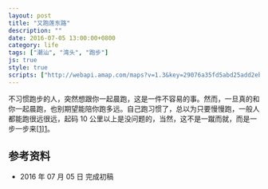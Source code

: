 ```yaml
---
layout: post
title: "又跑莲东路"
description: ""
date: 2016-07-05 13:00:00+0800
category: life
tags: ["潮汕", "湾头", "跑步"]
js: true
style: true
scripts: ["http://webapi.amap.com/maps?v=1.3&key=29076a35fd5abd25add2eb561488a73f"]
---
```


不习惯跑步的人，突然想跟你一起晨跑，这是一件不容易的事。然而，一旦真的和你一起晨跑，也别期望能陪你跑多远。自己跑习惯了，总以为只要慢慢跑，一般人都能跑很远很远，起码 10 公里以上是没问题的，当然，这不是一蹴而就，而是一步一步来[[1]][1]。

<div id="map"></div>

## 参考资料

[1]: https://www.zhihu.com/question/35168262/answer/61518279 "能跑完10公里的人多不多?10个成人里面有1个吗? - fooleap 的回答 - 知乎"

* 2016 年 07 月 05 日 完成初稿

<!--<style>
#map {
    width: 100%;
    height: 0;
    padding-bottom: 67%
}
#map .amap-copyright, .amap-logo {
    z-index: 0;
}
#map a:after {
    display: none
}
#map .marker-circle{
    width: 9px;
    height: 9px;
    border: 3px solid #fff;
    border-radius: 99em;
    box-shadow: 1px 1px 0 rgba(0,0,0,.4);
}
#map .marker-circle.green{
    background-color: #60AB43;
}
#map .marker-circle.red{
    background-color: #f80000;
}
#map .marker-circle.black{
    background-color: #000000;
}
#map .running-distance{
   background-color: #000;
   font-size: 10px;
   font-family: 'AlternateBoldFont', 'MHei PRC Bold';
   color: #fff;
   width: 45px;
   height: 24px;
   line-height: 24px;
   text-align: right;
   border-top-left-radius: 12px;
   border-bottom-left-radius: 12px;
   position: relative;
             white-space: nowrap;
}
#map .running-distance:after{
   content: "";
   right: -24px;
   top: 0;
   position: absolute;
   height: 0;
   width: 0;
   border: 12px solid transparent;
   border-left-color: #000;
}
#map .running-distance .running-number{
   color: #83DD00;
}
</style> -->
<!--<script>
var map = new AMap.Map('map', {
    resizeEnable: true,
    center: [116.812, 23.477],
    zoom: 14
});
var lineArr = [
  [116.81502643712177, 23.48179577430105],
  [116.81502643712177, 23.48179577430105],
  [116.81484072542955, 23.48196811377302],
  [116.81486669287487, 23.48206207307745],
  [116.81470093829520, 23.48203936562811],
  [116.81467097699449, 23.48194941356526],
  [116.81456113761273, 23.48190760564149],
  [116.81442134325567, 23.48187685114125],
  [116.81429153577578, 23.48187608044917],
  [116.81419168362234, 23.48187425660893],
  [116.81408184642640, 23.48187745051961],
  [116.81396202492378, 23.48189766281930],
  [116.81383820681735, 23.48188287994283],
  [116.81373236146186, 23.48186006479215],
  [116.81363250698431, 23.48183523884078],
  [116.81354263805598, 23.48181639556068],
  [116.81344278316382, 23.48178956921832],
  [116.81332695262914, 23.48177877164146],
  [116.81321311915802, 23.48177097054318],
  [116.81310327832995, 23.48174316112189],
  [116.81301340717530, 23.48170131582066],
  [116.81291355324257, 23.48170149024313],
  [116.81284765427108, 23.48177360940793],
  [116.81274380604150, 23.48177579066011],
  [116.81274380604150, 23.48177579066011],
  [116.81262398040843, 23.48176999911866],
  [116.81252013083380, 23.48175717915919],
  [116.81239431250822, 23.48173639676313],
  [116.81230444140225, 23.48171055141435],
  [116.81220458478631, 23.48168672338246],
  [116.81210073399507, 23.48166590229194],
  [116.81198490024275, 23.48164310167027],
  [116.81188005052623, 23.48162228194994],
  [116.81178119276454, 23.48161345239001],
  [116.81166535854028, 23.48159265129967],
  [116.81157548493341, 23.48154480365396],
  [116.81157548493341, 23.48154480365396],
  [116.81148561237050, 23.48151495691387],
  [116.81137577335241, 23.48156114881696],
  [116.81137577335241, 23.48156114881696],
  [116.81128590618208, 23.48161830679562],
  [116.81117606548955, 23.48164449719028],
  [116.81107620898482, 23.48165066909282],
  [116.81098633907251, 23.48167282461946],
  [116.81088648447140, 23.48171299816363],
  [116.81076665427734, 23.48169320229807],
  [116.81066080313039, 23.48166138159619],
  [116.81053697841786, 23.48164559233537],
  [116.81043212739495, 23.48164377124742],
  [116.81031729087698, 23.48164996745806],
  [116.81021743250682, 23.48165013759599],
  [116.81010758862104, 23.48165832501267],
  [116.81008762316836, 23.48175436449086],
  [116.81012757205878, 23.48183730129615],
  [116.81017750821400, 23.48194222232365],
  [116.81024242289307, 23.48204411761154],
  [116.81026739357549, 23.48213708037226],
  [116.81028737146131, 23.48223205173356],
  [116.81029736416357, 23.48233704066195],
  [116.81029736416357, 23.48233704066195],
  [116.81031734243146, 23.48243801232743],
  [116.81034730599286, 23.48253096649626],
  [116.81040223361958, 23.48261687765970],
  [116.81043219720202, 23.48271083182059],
  [116.81046715412808, 23.48281177782341],
  [116.81050710308023, 23.48289971454013],
  [116.81055703851182, 23.48299863477184],
  [116.81057701590433, 23.48308760559762],
  [116.81059699361705, 23.48318157668402],
  [116.81066090793664, 23.48326347195441],
  [116.81070684945482, 23.48337039928919],
  [116.81069187800834, 23.48348043098631],
  [116.81071684882293, 23.48357839366298],
  [116.81075280402146, 23.48367733756876],
  [116.81079674707497, 23.48376526715766],
  [116.81079076203901, 23.48386328277594],
  [116.81085168009790, 23.48394018263067],
  [116.81087665005900, 23.48402614453103],
  [116.81090661359265, 23.48412309844896],
  [116.81094656270082, 23.48421803510614],
  [116.81098651132386, 23.48430597134738],
  [116.81101148247068, 23.48441093417652],
  [116.81104244489849, 23.48451388658882],
  [116.81107240913276, 23.48462284100836],
  [116.81107240913276, 23.48462284100836],
  [116.81109638088870, 23.48471580483287],
  [116.81111635914367, 23.48482077613929],
  [116.81111635914367, 23.48482077613929],
  [116.81114632235915, 23.48491472968116],
  [116.81119625659100, 23.48500364860050],
  [116.81122621976613, 23.48509760208146],
  [116.81124020631384, 23.48519858338756],
  [116.81124020631384, 23.48519858338756],
  [116.81128614711790, 23.48530150981005],
  [116.81128614711790, 23.48530150981005],
  [116.81129613938731, 23.48540249794956],
  [116.81132610355898, 23.48551245217395],
  [116.81136205917126, 23.48562339610467],
  [116.81142597377324, 23.48572229120717],
  [116.81145593670233, 23.48581424438624],
  [116.81147591522939, 23.48592521574031],
  [116.81150587872240, 23.48602616933793],
  [116.81151587043182, 23.48611915693454],
  [116.81145596339481, 23.48622226553536],
  [116.81136609634888, 23.48627942328790],
  [116.81126624291457, 23.48632759762254],
  [116.81116639081817, 23.48639877297440],
  [116.81107252768352, 23.48643493607528],
  [116.81096668206523, 23.48647911999771],
  [116.81085684268275, 23.48653431114204],
  [116.81075299415390, 23.48658349152091],
  [116.81064714763191, 23.48662267462344],
  [116.81055727726125, 23.48664782952645],
  [116.81043745005771, 23.48668403598916],
  [116.81033360005793, 23.48672221507415],
  [116.81024273185730, 23.48676637217028],
  [116.81014287584763, 23.48680454411374],
  [116.81004801299302, 23.48684870770295],
  [116.80995315017586, 23.48689587128874],
  [116.80985329345937, 23.48693104258206],
  [116.80976841715587, 23.48699218962722],
  [116.80968853303898, 23.48704332758119],
  [116.80959466775157, 23.48708348852673],
  [116.80948881966069, 23.48713166997881],
  [116.80938896132727, 23.48715483985641],
  [116.80938896132727, 23.48715483985641],
  [116.80927911752089, 23.48718902695781],
  [116.80919923197770, 23.48722916366587],
  [116.80908938896894, 23.48728135130206],
  [116.80908938896894, 23.48728135130206],
  [116.80900950399891, 23.48733448839020],
  [116.80889966126134, 23.48739667615135],
  [116.80881977548790, 23.48744181256243],
  [116.80870993170961, 23.48749399944422],
  [116.80861007259999, 23.48752716843399],
  [116.80851021454734, 23.48757933819000],
  [116.80842034156377, 23.48761749037542],
  [116.80831049643920, 23.48766167605691],
  [116.80821063742955, 23.48770784496363],
  [116.80811676957559, 23.48774800340667],
  [116.80802489932663, 23.48779615875889],
  [116.80793103199046, 23.48784931752076],
  [116.80782717735012, 23.48788949205733],
  [116.80772132550257, 23.48793366990222],
  [116.80762146510227, 23.48797583751136],
  [116.80752160516279, 23.48802800542478],
  [116.80744171735923, 23.48807413983506],
  [116.80733187023060, 23.48811932355238],
  [116.80721802836912, 23.48816551367626],
  [116.80712216207752, 23.48821567414038],
  [116.80701231379832, 23.48825385684249],
  [116.80691245259551, 23.48830502353891],
  [116.80681259060457, 23.48834718960159],
  [116.80670773588187, 23.48840036419305],
  [116.80660288028352, 23.48844353808185],
  [116.80650301668922, 23.48847070281115],
  [116.80640315433349, 23.48851986841606],
  [116.80630329203714, 23.48857303401794],
  [116.80620342868630, 23.48861319879089],
  [116.80609757420221, 23.48866937389333],
  [116.80599870968464, 23.48871853706996],
  [116.80590383871665, 23.48875369288852],
  [116.80580796895926, 23.48878985019513],
  [116.80570411003680, 23.48883202054737],
  [116.80560424643369, 23.48888718484666],
  [116.80549439567314, 23.48893936493232],
  [116.80538953785144, 23.48898853657255],
  [116.80528467934008, 23.48903070765252],
  [116.80518481400641, 23.48907287047301],
  [116.80508494859255, 23.48911703318479],
  [116.80500106220423, 23.48916517023182],
  [116.80490918596821, 23.48921031980148],
  [116.80481031859232, 23.48925348029707],
  [116.80470545865808, 23.48929365003093],
  [116.80460559182794, 23.48933181146539],
  [116.80451571213867, 23.48937595704461],
  [116.80442183774377, 23.48942410900983],
  [116.80431597822879, 23.48946427948204],
  [116.80420612424763, 23.48951345649287],
  [116.80410126352912, 23.48956262532489],
  [116.80400239448673, 23.48960678419144],
  [116.80390652122692, 23.48964893801369],
  [116.80379666579950, 23.48969111373854],
  [116.80368681010489, 23.48973328920571],
  [116.80359093630624, 23.48977744247480],
  [116.80359093630624, 23.48977744247480],
  [116.80349206601579, 23.48981960016744],
  [116.80339719052135, 23.48986375146362],
  [116.80339719052135, 23.48986375146362],
  [116.80330131642974, 23.48991290436652],
  [116.80320244556300, 23.48995606148531],
  [116.80309758211096, 23.48999922777194],
  [116.80298772508782, 23.49004740185735],
  [116.80290782936358, 23.49008952862932],
  [116.80280795855410, 23.49012768622100],
  [116.80270808764811, 23.49016784368649],
  [116.80260821651386, 23.49020800093195],
  [116.80251833255940, 23.49024814244986],
  [116.80240847368898, 23.49029031485298],
  [116.80240847368898, 23.49029031485298],
  [116.80230860278321, 23.49034447208258],
  [116.80220473658923, 23.49039763521746],
  [116.80210886027830, 23.49045278586847],
  [116.80199900010280, 23.49049095708046],
  [116.80189912739425, 23.49053211278983],
  [116.80181923012063, 23.49058123794024],
  [116.80173933335239, 23.49064036340362],
  [116.80162947261817, 23.49068453397313],
  [116.80153359376914, 23.49072068249969],
  [116.80143471879758, 23.49076283567154],
  [116.80131986316542, 23.49080301291608],
  [116.80121998996870, 23.49086116785606],
  [116.80112011548538, 23.49090332183561],
  [116.80102024023896, 23.49093747522095],
  [116.80092436025936, 23.49097762258926],
  [116.80082048968218, 23.49101578175553],
  [116.80071062706200, 23.49106795036776],
  [116.80060076310104, 23.49110411797306],
  [116.80051087461663, 23.49114025519186],
  [116.80043097488715, 23.49119237790944],
  [116.80033109869557, 23.49123753019020],
  [116.80023122258761, 23.49128768246112],
  [116.80023122258761, 23.49128768246112],
  [116.80014133453666, 23.49134281975287],
  [116.80004145698021, 23.49137797089919],
  [116.79993159122020, 23.49141413677534],
  [116.79993159122020, 23.49141413677534],
  [116.79982672003923, 23.49146329550135],
  [116.79972184917550, 23.49152145436745],
  [116.79963195900946, 23.49156158989327],
  [116.79953707431905, 23.49159773246001],
  [116.79945217820398, 23.49164386045205],
  [116.79945217820398, 23.49164386045205],
  [116.79934730518062, 23.49168401756924],
  [116.79924742584784, 23.49172216695404],
  [116.79924742584784, 23.49172216695404],
  [116.79916252937780, 23.49177229452862],
  [116.79905266179620, 23.49181745848880],
  [116.79895278165546, 23.49185460711564],
  [116.79883292519195, 23.49189978517412],
  [116.79873704028257, 23.49194392772249],
  [116.79863316472145, 23.49199208190996],
  [116.79853927732592, 23.49204122129095],
  [116.79845337996375, 23.49208334849408],
  [116.79834850441225, 23.49212550314445],
  [116.79826360586675, 23.49217362875381],
  [116.79815773069303, 23.49221178418500],
  [116.79815773069303, 23.49221178418500],
  [116.79805884744103, 23.49225392938638],
  [116.79796395986939, 23.49230406891658],
  [116.79787406515719, 23.49233620022295],
  [116.79778417102129, 23.49238033185190],
  [116.79769427680569, 23.49242646336494],
  [116.79759439349873, 23.49246860885474],
  [116.79749450940579, 23.49250275374543],
  [116.79740461299980, 23.49252588360217],
  [116.79731971269386, 23.49257900741664],
  [116.79722482276161, 23.49262114483204],
  [116.79713492709278, 23.49266527498641],
  [116.79703004806106, 23.49270942625549],
  [116.79693515740044, 23.49275156297103],
  [116.79683926814283, 23.49280170121778],
  [116.79672539792931, 23.49283986415811],
  [116.79672539792931, 23.49283986415811],
  [116.79662551205983, 23.49288200718810],
  [116.79653561508631, 23.49292813604804],
  [116.79653561508631, 23.49292813604804],
  [116.79643572831471, 23.49296427833205],
  [116.79634583088236, 23.49301040675086],
  [116.79624594458340, 23.49306154918732],
  [116.79614605781798, 23.49310969123576],
  [116.79614605781798, 23.49310969123576],
  [116.79590631049615, 23.49295101936583],
  [116.79584637065071, 23.49286909934374],
  [116.79578043691730, 23.49278218733996],
  [116.79572649033763, 23.49270025877781],
  [116.79565056869231, 23.49263536136350],
  [116.79560661028695, 23.49254141823632],
  [116.79555166407462, 23.49245249048302],
  [116.79550670676313, 23.49236054868989],
  [116.79545276004065, 23.49228261987375],
  [116.79542178749304, 23.49219065862840],
  [116.79535685342165, 23.49212674545320],
  [116.79529291684622, 23.49204282990395],
  [116.79523697182384, 23.49196290341564],
  [116.79518701961999, 23.49187296815177],
  [116.79513207283729, 23.49178503976259],
  [116.79507712636435, 23.49170311155126],
  [116.79501718462618, 23.49161318974122],
  [116.79494225983773, 23.49153928905461],
  [116.79489730203049, 23.49145134661319],
  [116.79489730203049, 23.49145134661319],
  [116.79481738296309, 23.49138745294357],
  [116.79474745199344, 23.49130654471365],
  [116.79474745199344, 23.49130654471365],
  [116.79468751003239, 23.49122162256068],
  [116.79463755765465, 23.49114068689308],
  [116.79456762639870, 23.49106077834879],
  [116.79450768413561, 23.49097585588226],
  [116.79450768413561, 23.49097585588226],
  [116.79444774098462, 23.49087893276352],
  [116.79439778840184, 23.49079999683252],
  [116.79433185221494, 23.49071608221855],
  [116.79427790320175, 23.49063015119357],
  [116.79423793925785, 23.49054120106565],
  [116.79418798539579, 23.49044726412763],
  [116.79410806355541, 23.49036536803126],
  [116.79404212774679, 23.49029545350708],
  [116.79395821032183, 23.49022256286366],
  [116.79391325166321, 23.49014061937109],
  [116.79385830304622, 23.49005468901369],
  [116.79377838235952, 23.49000179352164],
  [116.79372243482585, 23.48991986447060],
  [116.79366848448589, 23.48982793219025],
  [116.79362352558709, 23.48974798839785],
  [116.79357856663049, 23.48966804454238],
  [116.79357856663049, 23.48966804454238],
  [116.79351862216126, 23.48957511994982],
  [116.79346866766961, 23.48948718220867],
  [116.79339873363512, 23.48940027096073],
  [116.79335876823104, 23.48930431940886],
  [116.79330881337884, 23.48921438132399],
  [116.79324886982239, 23.48914245724140],
  [116.79316894616547, 23.48906555921242],
  [116.79308902199624, 23.48898366076073],
  [116.79304406175800, 23.48889471573745],
  [116.79297912201051, 23.48881079718398],
  [116.79291418200968, 23.48872487840883],
  [116.79285923207726, 23.48864294659205],
  [116.79278929740188, 23.48856503451909],
  [116.79274933208045, 23.48848108278039],
  [116.79274933208045, 23.48848108278039],
  [116.79269937674059, 23.48839714405726],
  [116.79265941118337, 23.48831119210339],
  [116.79259946610507, 23.48823326657294],
  [116.79252953135953, 23.48816235430066],
  [116.79246958552916, 23.48807642814602],
  [116.79241962945339, 23.48798748874567],
  [116.79236567721082, 23.48789755440661],
  [116.79230972712789, 23.48781162276636],
  [116.79226976137748, 23.48772967051443],
  [116.79220581930612, 23.48764774925053],
  [116.79214487428651, 23.48756782408979],
  [116.79208992252768, 23.48747689052908],
  [116.79202997579227, 23.48738896346469],
  [116.79198501462174, 23.48730701729092],
  [116.79191008324943, 23.48723210996016],
  [116.79186012674461, 23.48714916998571],
  [116.79182015980851, 23.48705721665653],
  [116.79178019308745, 23.48696926347415],
  [116.79172024652441, 23.48689233638986],
  [116.79165030983681, 23.48681942217647],
  [116.79165030983681, 23.48681942217647],
  [116.79157038178164, 23.48673251985931],
  [116.79149045419224, 23.48665561786260],
  [116.79143050665357, 23.48657168989962],
  [116.79143050665357, 23.48657168989962],
  [116.79137055867972, 23.48648276156966],
  [116.79130661523222, 23.48640583881553],
  [116.79124467000540, 23.48633291361169],
  [116.79118072625145, 23.48625499056288],
  [116.79118072625145, 23.48625499056288],
  [116.79114075903097, 23.48617103677432],
  [116.79107082067438, 23.48609112098404],
  [116.79103085292851, 23.48600116674161],
  [116.79098089504801, 23.48591722534201],
  [116.79093093722361, 23.48583528396638],
  [116.79087098867964, 23.48575135496198],
  [116.79081103910910, 23.48565342511349],
  [116.79076108050423, 23.48556348304822],
  [116.79069114069203, 23.48547356591212],
  [116.79061121092742, 23.48539566173855],
  [116.79054127158520, 23.48531774491560],
  [116.79048132266307, 23.48523881545044],
  [116.79042137409101, 23.48516688624458],
  [116.79034544007335, 23.48509097656548],
  [116.79027150460992, 23.48502406471463],
  [116.79018557998413, 23.48495516742456],
  [116.79010165295482, 23.48488126718186],
  [116.79005169379819, 23.48479932443459],
  [116.78997176319990, 23.48473241930829],
  [116.78992679924579, 23.48465047021639],
  [116.78985186290157, 23.48457055795944],
  [116.78978192226752, 23.48449763978794],
  [116.78975194348476, 23.48440267137816],
  [116.78971197407100, 23.48431171536819],
  [116.78968199555176, 23.48422174714548],
  [116.78963203548960, 23.48413580350236],
  [116.78959206651868, 23.48405384781093],
  [116.78956808171472, 23.48395287154779],
  [116.78956808171472, 23.48395287154779],
  [116.78961203520208, 23.48385381253398],
  [116.78968196557537, 23.48376472225944],
  [116.78968196557537, 23.48376472225944],
  [116.78976588325472, 23.48367961492451],
  [116.78986179088631, 23.48361249365029],
  [116.78995170435039, 23.48355437997236],
  [116.79003162732380, 23.48350427881033],
  [116.79010155810916, 23.48343518874632],
  [116.79015150603945, 23.48334712218508],
  [116.79023142754131, 23.48328201971687],
  [116.79030135809732, 23.48321592939537],
  [116.79039126924008, 23.48314081359979],
  [116.79047119002779, 23.48307371045019],
  [116.79054112079584, 23.48301862024073],
  [116.79059106832105, 23.48293455322257],
  [116.79059106832105, 23.48293455322257],
  [116.79064101596755, 23.48285348629145],
  [116.79071094473647, 23.48277339432530],
  [116.79078087342326, 23.48269430226692],
  [116.79087078332635, 23.48262018523922],
  [116.79096069357618, 23.48255506848025],
  [116.79104061351397, 23.48249596442741],
  [116.79111553725265, 23.48242486582287],
  [116.79119045997042, 23.48234076631676],
  [116.79125039770882, 23.48226868631851],
  [116.79132032631165, 23.48220559404193],
  [116.79140523977939, 23.48213448211125],
  [116.79148016211079, 23.48205438218607],
  [116.79156507432144, 23.48197026911616],
  [116.79163000679681, 23.48190218229241],
  [116.79169993395307, 23.48182908866354],
  [116.79176986135772, 23.48176199523409],
  [116.79176986135772, 23.48176199523409],
  [116.79185977057151, 23.48171787731912],
  [116.79195966914789, 23.48166474579730],
  [116.79201460905237, 23.48157166966680],
  [116.79204557228333, 23.48147562420192],
  [116.79207953305732, 23.48138757529231],
  [116.79215945000763, 23.48132346833794],
  [116.79224935831935, 23.48128134953351],
  [116.79232927506752, 23.48122024236591],
  [116.79240919208740, 23.48116613542241],
  [116.79248910885475, 23.48111102823955],
  [116.79256303024763, 23.48103792764577],
  [116.79263894980721, 23.48096982457532],
  [116.79271886426832, 23.48088771529248],
  [116.79279877874031, 23.48080860600021],
  [116.79287869387913, 23.48074249728600],
  [116.79296859833640, 23.48067037489771],
  [116.79296859833640, 23.48067037489771],
  [116.79302853306876, 23.48060029188487],
  [116.79310445094666, 23.48052218721305],
  [116.79317337642891, 23.48045409220452],
  [116.79325828567383, 23.48038897608705],
  [116.79333320465980, 23.48031987277320],
  [116.79339413773941, 23.48024978780472],
  [116.79346805693332, 23.48017268505387],
  [116.79353798066813, 23.48010458800077],
  [116.79362288764746, 23.48001846975968],
  [116.79369780545710, 23.47994336531152],
  [116.79376772794602, 23.47986326708531],
  [116.79384364486963, 23.47979516140920],
  [116.79392755299902, 23.47972204455049],
  [116.79401146158399, 23.47965892809516],
  [116.79401146158399, 23.47965892809516],
  [116.79409736755611, 23.47959080845498],
  [116.79416728957931, 23.47951570973980],
  [116.79423721198879, 23.47944861136842],
  [116.79430114009276, 23.47937452053979],
  [116.79437705632837, 23.47931341415476],
  [116.79437705632837, 23.47931341415476],
  [116.79445696792834, 23.47924830195107],
  [116.79452189484452, 23.47917820961413],
  [116.79459681140376, 23.47911310388162],
  [116.79466673224766, 23.47903500400431],
  [116.79474664195324, 23.47895089000345],
  [116.79482655305364, 23.47889077728841],
  [116.79489647344897, 23.47881267696253],
  [116.79497138961784, 23.47875357082187],
  [116.79504630438532, 23.47867546336449],
  [116.79504630438532, 23.47867546336449],
  [116.79513620403756, 23.47861433621075],
  [116.79521611394517, 23.47854922234048],
  [116.79521611394517, 23.47854922234048],
  [116.79529202752204, 23.47847711337266],
  [116.79535994864688, 23.47839101441149],
  [116.79543586113607, 23.47830690440187],
  [116.79550577995910, 23.47822280252567],
  [116.79557569982757, 23.47815670162782],
  [116.79564961508737, 23.47808859492955],
  [116.79572552775944, 23.47801648505894],
  [116.79572552775944, 23.47801648505894],
  [116.79581542546906, 23.47795135600736],
  [116.79588534481069, 23.47788625458560],
  [116.79595526303606, 23.47780615209606],
  [116.79595526303606, 23.47780615209606],
  [116.79602518178383, 23.47773605009669],
  [116.79609909620299, 23.47766894256262],
  [116.79617500840469, 23.47760383220831],
  [116.79625491617216, 23.47754071621980],
  [116.79633482278406, 23.47746259911980],
  [116.79641472968245, 23.47739148228865],
  [116.79650462486055, 23.47731335076856],
  [116.79657454289827, 23.47724824805350],
  [116.79664046525602, 23.47718315085394],
  [116.79671437785964, 23.47710704153696],
  [116.79679428387867, 23.47703492383586],
  [116.79687418985830, 23.47696480609288],
  [116.79694410687755, 23.47689470237376],
  [116.79694410687755, 23.47689470237376],
  [116.79702900777519, 23.47683757803645],
  [116.79709792523855, 23.47676147507284],
  [116.79717383488473, 23.47668836220002],
  [116.79723376276569, 23.47662027232002],
  [116.79731366774801, 23.47654915358920],
  [116.79731366774801, 23.47654915358920],
  [116.79739357249645, 23.47647703462757],
  [116.79748346592382, 23.47640790136683],
  [116.79748346592382, 23.47640790136683],
  [116.79756337038100, 23.47633678211687],
  [116.79764327486734, 23.47626866289418],
  [116.79771319040232, 23.47619755769792],
  [116.79778310594065, 23.47612845250270],
  [116.79785302049974, 23.47604634633977],
  [116.79785302049974, 23.47604634633977],
  [116.79792293571782, 23.47597624082390],
  [116.79799684614963, 23.47590512933467],
  [116.79807275381125, 23.47582901448499],
  [116.79815665393807, 23.47578088971210],
  [116.79815665393807, 23.47578088971210],
  [116.79823256253064, 23.47572377578775],
  [116.79831246556206, 23.47565465512370],
  [116.79837838392748, 23.47557455394820],
  [116.79847227034588, 23.47550441252400],
  [116.79853818844083, 23.47542431107550],
  [116.79853818844083, 23.47542431107550],
  [116.79859211921276, 23.47532622585413],
  [116.79866203309859, 23.47525611900497],
  [116.79874193498823, 23.47518299719868],
  [116.79874193498823, 23.47518299719868],
  [116.79880186023416, 23.47511190466808],
  [116.79887177348432, 23.47503779718003],
  [116.79887177348432, 23.47503779718003],
  [116.79895167475119, 23.47496167474917],
  [116.79904156574305, 23.47491053910240],
  [116.79904156574305, 23.47491053910240],
  [116.79912146751808, 23.47484741719236],
  [116.79921635078541, 23.47477427233833],
  [116.79928126816141, 23.47468417044142],
  [116.79934119245921, 23.47461107695390],
  [116.79940710903689, 23.47452997396394],
  [116.79947502418163, 23.47446486896627],
  [116.79955093042834, 23.47441075272406],
  [116.79963083026492, 23.47433362886478],
  [116.79973070675298, 23.47426647577482],
  [116.79981060786974, 23.47421435323578],
  [116.79989450358380, 23.47415522410862],
  [116.79996042043260, 23.47409212141471],
  [116.79996042043260, 23.47409212141471],
  [116.80005430298102, 23.47401997616044],
  [116.80005430298102, 23.47401997616044],
  [116.80011522328779, 23.47392187833304],
  [116.80017614448579, 23.47383878141845],
  [116.80026003813416, 23.47375965019122],
  [116.80032994779329, 23.47366953906818],
  [116.80041983472115, 23.47360339938357],
  [116.80050972125542, 23.47353425930183],
  [116.80059561225157, 23.47346212485283],
  [116.80068949458591, 23.47340897944219],
  [116.80074941680324, 23.47333588385166],
  [116.80081932648194, 23.47325877277314],
  [116.80088524066373, 23.47317766735816],
  [116.80096913483155, 23.47312853673738],
  [116.80105901964775, 23.47305139492685],
  [116.80111894067720, 23.47296829810854],
  [116.80118884966961, 23.47289018633272],
  [116.80125875841435, 23.47281007430013],
  [116.80133865512126, 23.47273594731730],
  [116.80140856446789, 23.47266883592750],
  [116.80146848598038, 23.47260073962791],
  [116.80146848598038, 23.47260073962791],
  [116.80154838261682, 23.47253161259117],
  [116.80161829174700, 23.47246650099066],
  [116.80168820030346, 23.47239438878946],
  [116.80175810881030, 23.47232327654111],
  [116.80183800477016, 23.47225214882000],
  [116.80190791355490, 23.47218903688056],
  [116.80197782189786, 23.47212092447850],
  [116.80197782189786, 23.47212092447850],
  [116.80204273584367, 23.47204481910542],
  [116.80212762502155, 23.47197368314031],
  [116.80219753235173, 23.47189556967813],
  [116.80226743989581, 23.47182245645002],
  [116.80233235366661, 23.47175035091112],
  [116.80236330925612, 23.47166629705526],
  [116.80242722230696, 23.47156619094354],
  [116.80248714049381, 23.47146909114135],
  [116.80254705925279, 23.47138199195427],
  [116.80260697799477, 23.47129589274939],
  [116.80264692163836, 23.47120582425068],
  [116.80269086071711, 23.47112375005588],
  [116.80273679650338, 23.47103067191752],
  [116.80277674055220, 23.47094860384422],
  [116.80281268897353, 23.47085654124411],
  [116.80285063463569, 23.47076147527464],
  [116.80288658266927, 23.47066441223706],
  [116.80291653880687, 23.47057535909009],
  [116.80294649381121, 23.47046930469355],
  [116.80298643727681, 23.47038123594785],
  [116.80301639229923, 23.47027618155161],
  [116.80306632305224, 23.47018909716909],
  [116.80311625368343, 23.47010101265073],
  [116.80314021684718, 23.47000496817074],
  [116.80314021684718, 23.47000496817074],
  [116.80317616477618, 23.46990990495883],
  [116.80319613339866, 23.46981986712255],
  [116.80319613339866, 23.46981986712255],
  [116.80320112015235, 23.46971485166413],
  [116.80323207355812, 23.46960679525457],
  [116.80326602389970, 23.46951073498438],
  [116.80329997421539, 23.46941467467762],
  [116.80334590963042, 23.46932559602297],
  [116.80337586493431, 23.46922854183984],
  [116.80340582074176, 23.46913948821325],
  [116.80340582074176, 23.46913948821325],
  [116.80343577620188, 23.46904543418939],
  [116.80347571922795, 23.46895736486262],
  [116.80349568791301, 23.46887032700989],
  [116.80352064959142, 23.46877428061120],
  [116.80356558514640, 23.46867120220348],
  [116.80359553964901, 23.46856414705663],
  [116.80363548233660, 23.46847307731665],
  [116.80366543816724, 23.46838702366150],
  [116.80371936272273, 23.46829493169455],
  [116.80374532233594, 23.46818888278244],
  [116.80377527717739, 23.46808882797899],
  [116.80381022640910, 23.46800176622475],
  [116.80384118018054, 23.46790571007713],
  [116.80387513065109, 23.46781864983389],
  [116.80387513065109, 23.46781864983389],
  [116.80392505953081, 23.46771756320787],
  [116.80400495220840, 23.46765643205787],
  [116.80403890124765, 23.46754937016002],
  [116.80404488733565, 23.46745535355602],
  [116.80405486739784, 23.46734832962012],
  [116.80407483517314, 23.46725129058495],
  [116.80410478986303, 23.46715223552970],
  [116.80413474518780, 23.46706318120438],
  [116.80416470003482, 23.46696712631647],
  [116.80416470003482, 23.46696712631647],
  [116.80422461700000, 23.46688702500770],
  [116.80428453414862, 23.46681092392153],
  [116.80435443841516, 23.46673780708294],
  [116.80443433008142, 23.46667267483248],
  [116.80451921574546, 23.46661753524386],
  [116.80461408904794, 23.46657538054644],
  [116.80470996045587, 23.46652722360277],
  [116.80470996045587, 23.46652722360277],
  [116.80480383494026, 23.46648907043437],
  [116.80491368974877, 23.46647389322868],
  [116.80501355816334, 23.46646973265911],
  [116.80512341320023, 23.46646555582856],
  [116.80512341320023, 23.46646555582856],
  [116.80522727569813, 23.46645838817046],
  [116.80533313611105, 23.46646321799648],
  [116.80533313611105, 23.46646321799648],
  [116.80545297847951, 23.46647902586871],
  [116.80557781299979, 23.46648082430126],
  [116.80569266008865, 23.46647663813486],
  [116.80580251506235, 23.46649546157093],
  [116.80589838707355, 23.46649330585475],
  [116.80600224834639, 23.46649313712335],
  [116.80612208996330, 23.46652294447362],
  [116.80623194383293, 23.46653976682286],
  [116.80634778973108, 23.46656157953830],
  [116.80644665774997, 23.46657641920332],
  [116.80654552622480, 23.46660125944517],
  [116.80665138513058, 23.46662708812133],
  [116.80676123775504, 23.46664290926114],
  [116.80686609729261, 23.46666473882967],
  [116.80698094293278, 23.46668455161052],
  [116.80710078028193, 23.46668535446075],
  [116.80721662271903, 23.46668516354912],
  [116.80733046911931, 23.46670797744305],
  [116.80743033311482, 23.46671181275203],
  [116.80753019776549, 23.46672864886883],
  [116.80764004821825, 23.46674046786858],
  [116.80775988421379, 23.46674426946137],
  [116.80785974783269, 23.46675510450491],
  [116.80795961165190, 23.46677193982279],
  [116.80808443976679, 23.46677173208614],
  [116.80820926908841, 23.46679452582253],
  [116.80831312534485, 23.46679035222501],
  [116.80841897915509, 23.46679417570476],
  [116.80841897915509, 23.46679417570476],
  [116.80853481916863, 23.46680198257593],
  [116.80864866163870, 23.46680879247507],
  [116.80873853549767, 23.46678964035586],
  [116.80885437468812, 23.46679544640888],
  [116.80885437468812, 23.46679544640888],
  [116.80895823008150, 23.46679727206360],
  [116.80908305611636, 23.46680106238268],
  [116.80918191962593, 23.46682689786504],
  [116.80927778708687, 23.46685173815146],
  [116.80938763366299, 23.46685955337070],
  [116.80949747982396, 23.46686436815008],
  [116.80949747982396, 23.46686436815008],
  [116.80959334536246, 23.46686820630374],
  [116.80969719948740, 23.46687203076513],
  [116.80980704399019, 23.46686084373378],
  [116.80991689037033, 23.46688165893881],
  [116.81001675039320, 23.46689849060428],
  [116.81011660945505, 23.46690332118384],
  [116.81011660945505, 23.46690332118384],
  [116.81021646552955, 23.46686514831165],
  [116.81027138308539, 23.46679504940684],
  [116.81027137635036, 23.46669204152504],
  [116.81027136896147, 23.46657903286244],
  [116.81030231909936, 23.46648797312055],
  [116.81036622217808, 23.46639285685178],
  [116.81042613145013, 23.46630674801312],
  [116.81046207349186, 23.46620167855515],
  [116.81050001365168, 23.46611160681098],
  [116.81052597090115, 23.46602255558000],
  [116.81054593633843, 23.46592851417664],
  [116.81059585925152, 23.46583642171099],
  [116.81065576795905, 23.46574531219271],
  [116.81069570442607, 23.46564423599966],
  [116.81074562708001, 23.46555014322048],
  [116.81074562708001, 23.46555014322048],
  [116.81078955843888, 23.46545906088428],
  [116.81082550012565, 23.46535199093923],
  [116.81082550012565, 23.46535199093923],
  [116.81085545119849, 23.46525793224528],
  [116.81088540179847, 23.46515687297551],
  [116.81091535238323, 23.46505581367798],
  [116.81095528991587, 23.46497373872225],
  [116.81099522742150, 23.46489166373181],
  [116.81102517834290, 23.46479660482029],
  [116.81105512931458, 23.46470254596174],
  [116.81109506655682, 23.46461747064014],
  [116.81114498985333, 23.46453837860095],
  [116.81117494135304, 23.46445332036807],
  [116.81117494135304, 23.46445332036807],
  [116.81121487779579, 23.46435724406654],
  [116.81128477265149, 23.46428311794197],
  [116.81133070146136, 23.46420303251176],
  [116.81133070146136, 23.46420303251176],
  [116.81133468918679, 23.46410301765352],
  [116.81145451635463, 23.46409381054047],
  [116.81155836838727, 23.46411663331682],
  [116.81155836838727, 23.46411663331682],
  [116.81155836838727, 23.46411663331682],
  [116.81169417311415, 23.46412339945964],
  [116.81181399891705, 23.46410419086121],
  [116.81181399891705, 23.46410419086121],
  [116.81192384029956, 23.46410600099787],
  [116.81203368174751, 23.46411181126461],
  [116.81213353623374, 23.46409863714205],
  [116.81223339160539, 23.46410146414260],
  [116.81233324616376, 23.46409429018986],
  [116.81245307145029, 23.46408608127568],
  [116.81257289631326, 23.46407487190160],
  [116.81268273596984, 23.46407068026921],
  [116.81280256177300, 23.46408047215507],
  [116.81291240162369, 23.46408528086050],
  [116.81301225531269, 23.46408110611640],
  [116.81312808583336, 23.46408290375743],
  [116.81323193359430, 23.46408272201947],
  [116.81334177272007, 23.46408753002282],
  [116.81346159632906, 23.46408231953436],
  [116.81358141959099, 23.46407510867629],
  [116.81367628066710, 23.46408694300086],
  [116.81378112563944, 23.46407975811534],
  [116.81390494243216, 23.46407253967199],
  [116.81403075611138, 23.46406631756983],
  [116.81415057855970, 23.46406210597195],
  [116.81425043065828, 23.46406192975197],
  [116.81437025259429, 23.46405571762358],
  [116.81447010476872, 23.46406154157615],
  [116.81457994130348, 23.46405734691675],
  [116.81467979219953, 23.46404816938024],
  [116.81478962827737, 23.46404197424371],
  [116.81490944929570, 23.46403576122322],
  [116.81501928541255, 23.46403556622309],
  [116.81512912195019, 23.46404437177992],
  [116.81523895792962, 23.46404717669519],
  [116.81523895792962, 23.46404717669519],
  [116.81533880862915, 23.46404899914771],
  [116.81543865873564, 23.46404382090838],
  [116.81554350154525, 23.46404363403540],
  [116.81554350154525, 23.46404363403540],
  [116.81564834466430, 23.46405044757802],
  [116.81574819422441, 23.46404326877368],
  [116.81574819422441, 23.46404326877368],
  [116.81584804469726, 23.46405209111939],
  [116.81596187327476, 23.46404988745662],
  [116.81605772863577, 23.46404571563727],
  [116.81605772863577, 23.46404571563727],
  [116.81617754812581, 23.46404750125830],
  [116.81627739718859, 23.46404332201735],
  [116.81627739718859, 23.46404332201735],
  [116.81638124087205, 23.46405113644606],
  [116.81650305632003, 23.46404491735493],
  [116.81661688367382, 23.46403871243251],
  [116.81661688367382, 23.46403871243251],
  [116.81673170935116, 23.46403250555491],
  [116.81683655040069, 23.46403231696380],
  [116.81683655040069, 23.46403231696380],
  [116.81695636811857, 23.46402510070763],
  [116.81706620050635, 23.46401290187383],
  [116.81716604838932, 23.46400772146286],
  [116.81727588141037, 23.46400952347359],
  [116.81739569868157, 23.46400530682789],
  [116.81750053933843, 23.46401211796450],
  [116.81761536384242, 23.46400690995362],
  [116.81761536384242, 23.46400690995362],
  [116.81772519601269, 23.46400471106632],
  [116.81785499711813, 23.46399647538783],
  [116.81796482872002, 23.46399027587886],
  [116.81807965286308, 23.46398906757711],
  [116.81807965286308, 23.46398906757711],
  [116.81817850140854, 23.46398888820660],
  [116.81828433997099, 23.46400169707258],
  [116.81828433997099, 23.46400169707258],
  [116.81840415609807, 23.46400147936694],
  [116.81851398662330, 23.46398927870445],
  [116.81862381779833, 23.46398907887044],
  [116.81873364864475, 23.46398587866561],
  [116.81883349427964, 23.46397569596650],
  [116.81893334032890, 23.46397351380116],
  [116.81904716549610, 23.46398330698661],
  [116.81916298705107, 23.46398709590949],
  [116.81927281732673, 23.46398489515721],
  [116.81937266291030, 23.46398271253218],
  [116.81949647158253, 23.46398448629346],
  [116.81962227674387, 23.46398225592309],
  [116.81971812815587, 23.46398008025741],
  [116.81984692891166, 23.46398584475709],
  [116.81995176649042, 23.46398865279841],
  [116.82007158076985, 23.46399243333034],
  [116.82017142522025, 23.46398524950638],
  [116.82029123858919, 23.46397902898232],
  [116.82041105181956, 23.46397280832057],
  [116.82052487463342, 23.46397259902183],
  [116.82063070951025, 23.46396840398110],
  [116.82074652923593, 23.46397219109112],
  [116.82087033624268, 23.46397396319979],
  [116.82097417363713, 23.46396577118228],
  [116.82107002393462, 23.46396559443961],
  [116.82117985171124, 23.46395639109984],
  [116.82128967931493, 23.46394618757233],
  [116.82139950687727, 23.46393698401824],
  [116.82150933439938, 23.46392878043858],
  [116.82150933439938, 23.46392878043858],
  [116.82160917837690, 23.46393459633849],
  [116.82170902135519, 23.46392641103143],
  [116.82170902135519, 23.46392641103143],
  [116.82180886477093, 23.46392622628025],
  [116.82191869282298, 23.46393202343740],
  [116.82203351202040, 23.46392381012346],
  [116.82213235660497, 23.46392162679205],
  [116.82225416480806, 23.46391640055536],
  [116.82235301006438, 23.46392721808766],
  [116.82246782990214, 23.46393500564903],
  [116.82256767204844, 23.46392481947656],
  [116.82267350546095, 23.46392662305743],
  [116.82277734167425, 23.46392442994224],
  [116.82287718397406, 23.46392024400987],
  [116.82298701057375, 23.46391803958877],
  [116.82309683760568, 23.46392383571758],
  [116.82321664851553, 23.46392561284599],
  [116.82332647471078, 23.46392140798688],
  [116.82345027864990, 23.46391617691021],
  [116.82354612651704, 23.46390799760561],
  [116.82365595245648, 23.46390379248605],
  [116.82374581045592, 23.46390762518060],
  [116.82374581045592, 23.46390762518060],
  [116.82385563611462, 23.46390141974745],
  [116.82396046940876, 23.46389222331250],
  [116.82406530217332, 23.46387602624170],
  [116.82406530217332, 23.46387602624170],
  [116.82418511182578, 23.46387080199246],
  [116.82428095954629, 23.46386762260475],
  [116.82438479472283, 23.46386742846078],
  [116.82450859726606, 23.46385419584804],
  [116.82462441364738, 23.46385997961039],
  [116.82473423947106, 23.46386577450444],
  [116.82483408110176, 23.46387158802331],
  [116.82495389038080, 23.46386936342795],
  [116.82504973804397, 23.46387218405809],
  [116.82514858068971, 23.46387199877765],
  [116.82527338134437, 23.46386276403426],
  [116.82538320656126, 23.46386555826106],
  [116.82548304710647, 23.46386037051536],
  [116.82560285549451, 23.46385114490606],
  [116.82571268006099, 23.46384693836863],
  [116.82581252128070, 23.46385475148353],
  [116.82591236153658, 23.46384856342232],
  [116.82602218677785, 23.46385735774516],
  [116.82613201137286, 23.46385715128361],
  [116.82623185173284, 23.46385496337739],
  [116.82633169243687, 23.46385877590209],
  [116.82644151687079, 23.46385856926941],
  [116.82656132475974, 23.46385034314346],
  [116.82666116459647, 23.46384315462593],
  [116.82666116459647, 23.46384315462593],
  [116.82678097334725, 23.46384992957814],
  [116.82688081374117, 23.46385274176050],
  [116.82688081374117, 23.46385274176050],
  [116.82699063738937, 23.46384453420280],
  [116.82711044538792, 23.46384230825461],
  [116.82723025372023, 23.46384608272517],
  [116.82733508593245, 23.46384888529662],
  [116.82744990216341, 23.46385266907002],
  [116.82744990216341, 23.46385266907002],
  [116.82755972537183, 23.46384146100521],
  [116.82765956552706, 23.46384527293625],
  [116.82776938910946, 23.46384106534159],
  [116.82776938910946, 23.46384106534159],
  [116.82786922906124, 23.46384287703104],
  [116.82797505910492, 23.46384067705057],
  [116.82807889244766, 23.46384048096068],
  [116.82818871600786, 23.46383827335537],
  [116.82829854024787, 23.46384706658997],
  [116.82839837990127, 23.46384687792942],
  [116.82849821893893, 23.46383768851374],
  [116.82859805840471, 23.46383549962691],
  [116.82871387178056, 23.46382728002282],
  [116.82881271259754, 23.46382209271576],
  [116.82891754388983, 23.46381889420929],
  [116.82900739910326, 23.46381372384032],
  [116.82912720593761, 23.46380549653876],
  [116.82923203754240, 23.46380829841965],
  [116.82933687075241, 23.46383610227653],
  [116.82945268731375, 23.46387988659810],
  [116.82955152841963, 23.46388169965043],
  [116.82955152841963, 23.46388169965043],
  [116.82965036846375, 23.46386751139647],
  [116.82976618143516, 23.46385729129996],
  [116.82987201064849, 23.46385009032198],
  [116.82997584338337, 23.46384789350257],
  [116.83007568363838, 23.46386270558867],
  [116.83017552707186, 23.46392652158026],
  [116.83022545288897, 23.46402143460737],
  [116.83026539432218, 23.46410936597574],
  [116.83032130970520, 23.46419226666490],
  [116.83036524431148, 23.46427418996189],
  [116.83040518586763, 23.46436412145074],
  [116.83044512742181, 23.46445405292645],
  [116.83044512742181, 23.46445405292645],
  [116.83050503616521, 23.46453394575508],
  [116.83050503616521, 23.46453394575508],
  [116.83055496261296, 23.46463885947099],
  [116.83060488814559, 23.46472977206195],
  [116.83064083586206, 23.46481571073573],
  [116.83064083586206, 23.46481571073573],
  [116.83067878107789, 23.46491264648061],
  [116.83072471238479, 23.46499356581250],
  [116.83077463738742, 23.46507647772016],
  [116.83082456284389, 23.46516639016496],
  [116.83087448842848, 23.46525830275266],
  [116.83092441394579, 23.46534921524784],
  [116.83096435508807, 23.46543314610951],
  [116.83100429675044, 23.46552507758455],
  [116.83105422154595, 23.46560498918282],
  [116.83109815670700, 23.46569591298361],
  [116.83114408819377, 23.46577983244150],
  [116.83118902154834, 23.46586775409141],
  [116.83123395477142, 23.46595367557412],
  [116.83128388021157, 23.46604358788909],
  [116.83132382095376, 23.46612151819547],
  [116.83137374632659, 23.46621043040926],
  [116.83141768102395, 23.46629435358475],
  [116.83146361237308, 23.46637627280884],
  [116.83150954476407, 23.46647419325202],
  [116.83156346376431, 23.46656409792012],
  [116.83161338887247, 23.46664900976613],
  [116.83161338887247, 23.46664900976613],
  [116.83165333026182, 23.46673694076522],
  [116.83168328780232, 23.46682589076458],
  [116.83174319714882, 23.46691578402355],
  [116.83174319714882, 23.46691578402355],
  [116.83180310675560, 23.46700967757430],
  [116.83184304807889, 23.46709660845138],
  [116.83184304807889, 23.46709660845138],
  [116.83189297338092, 23.46718452045740],
  [116.83194289868300, 23.46727243245207],
  [116.83199282385492, 23.46735834428409],
  [116.83199282385492, 23.46735834428409],
  [116.83203276472244, 23.46743827458889],
  [116.83209267426489, 23.46753116799159],
  [116.83214260054565, 23.46763408107298],
  [116.83219252682699, 23.46773699413986],
  [116.83224245213168, 23.46782490606574],
  [116.83224245213168, 23.46782490606574],
  [116.83228239326213, 23.46790883661900],
  [116.83230236741116, 23.46800580601269],
  [116.83235229369507, 23.46810871902824],
  [116.83235229369507, 23.46810871902824],
  [116.83240820974257, 23.46820261999503],
  [116.83245214418113, 23.46828254263277],
  [116.83250706203526, 23.46837944569486],
  [116.83255199486769, 23.46845936642015],
  [116.83259193593878, 23.46854229682900],
  [116.83264186073163, 23.46862220806818],
  [116.83269777704889, 23.46872010926779],
  [116.83274171266795, 23.46881803318149],
  [116.83280162236080, 23.46891292656041],
  [116.83286552549346, 23.46900581220573],
  [116.83292643364949, 23.46910170374267],
  [116.83299133505081, 23.46919258732666],
  [116.83304126025085, 23.46927849894178],
  [116.83308120140298, 23.46936242933972],
  [116.83311115935298, 23.46945737947025],
  [116.83318105266191, 23.46954725347522],
  [116.83322099453672, 23.46964218464731],
  [116.83322099453672, 23.46964218464731],
  [116.83327690984193, 23.46972408456461],
  [116.83327092548235, 23.46981610260881],
  [116.83327092548235, 23.46981610260881],
  [116.83320104252530, 23.46988524017308],
  [116.83310120566296, 23.46992143215658],
  [116.83300136770394, 23.46994062291122],
  [116.83290152916859, 23.46995081301672],
  [116.83278172261247, 23.46995804078387],
  [116.83267189991921, 23.46996424954168],
  [116.83257206101999, 23.46996843921649],
  [116.83246223931982, 23.46998964905933],
  [116.83246223931982, 23.46998964905933],
  [116.83235241612756, 23.46998785723612],
  [116.83223260961320, 23.46999508499922],
  [116.83223260961320, 23.46999508499922],
  [116.83212278708264, 23.47000329389253],
  [116.83199699055434, 23.47001553336922],
  [116.83189315844214, 23.47002473096098],
  [116.83178333552644, 23.47002693940157],
  [116.83166352895761, 23.47003316705801],
  [116.83155370701725, 23.47005037656458],
  [116.83145387022627, 23.47008656850007],
  [116.83136401786777, 23.47013074206990],
  [116.83127416537583, 23.47017291548488],
  [116.83117432922586, 23.47021910810725],
  [116.83107449189730, 23.47024729941914],
  [116.83096866466883, 23.47028250257810],
  [116.83086982721713, 23.47033369362320],
  [116.83077098877988, 23.47036988357343],
  [116.83067913927269, 23.47040906047671],
  [116.83056532565504, 23.47045627956688],
  [116.83047547213064, 23.47048345179115],
  [116.83037563526157, 23.47051964356422],
  [116.83027579864100, 23.47055983560431],
  [116.83018594573650, 23.47059700849433],
  [116.83008610843848, 23.47062719977909],
  [116.82997628837148, 23.47067541124008],
  [116.82987645130237, 23.47070960276447],
  [116.82976663054642, 23.47074781345727],
  [116.82966679357212, 23.47078400507463],
  [116.82956695638401, 23.47081719645304],
  [116.82946711937240, 23.47085338801963],
  [116.82946711937240, 23.47085338801963],
  [116.82937726654040, 23.47089356094799],
  [116.82927742903381, 23.47092275196487],
  [116.82918757629612, 23.47096492498735],
  [116.82908774018225, 23.47101611751394],
  [116.82899788681895, 23.47104928984536],
  [116.82889804955204, 23.47108348110662],
  [116.82881318831866, 23.47111964415793],
  [116.82870835941931, 23.47115984522513],
  [116.82859853779497, 23.47118905491434],
  [116.82849370870470, 23.47122725576572],
  [116.82838888023542, 23.47127545728652],
  [116.82828904280443, 23.47130964834636],
  [116.82817922117844, 23.47134085801896],
  [116.82807938479229, 23.47139205020308],
  [116.82799951586932, 23.47143620414785],
  [116.82789967838224, 23.47147139513346],
  [116.82778985687986, 23.47150660492635],
  [116.82770000317730, 23.47153977684680],
  [116.82770000317730, 23.47153977684680],
  [116.82759417499912, 23.47157197880582],
  [116.82749034410109, 23.47161217751453],
  [116.82739649644266, 23.47164135657479],
  [116.82739649644266, 23.47164135657479],
  [116.82730065214683, 23.47167353957349],
  [116.82730065214683, 23.47167353957349],
  [116.82719083138417, 23.47172375014574],
  [116.82710696873443, 23.47176991145739],
  [116.82700114038353, 23.47180311321576],
  [116.82690130207043, 23.47183130328777],
  [116.82690130207043, 23.47183130328777],
  [116.82681743906070, 23.47187346420565],
  [116.82672658694399, 23.47191163797022],
  [116.82663174105022, 23.47194781907347],
  [116.82653589651805, 23.47198100180231],
  [116.82643705692961, 23.47201719033114],
  [116.82634221039102, 23.47204537073992],
  [116.82624636677609, 23.47209455444426],
  [116.82615251999299, 23.47214473441439],
  [116.82604868800432, 23.47217793192194],
  [116.82594286006433, 23.47222513409788],
  [116.82584302224666, 23.47226832468027],
  [116.82574318431337, 23.47231051513770],
  [116.82565332994693, 23.47234568630715],
  [116.82555349132839, 23.47237887603351],
  [116.82546363687233, 23.47241404710575],
  [116.82535381412768, 23.47244825552259],
  [116.82524798469467, 23.47247845610281],
  [116.82514415273758, 23.47251965363387],
  [116.82505030534939, 23.47256883294007],
  [116.82505030534939, 23.47256883294007],
  [116.82495945216597, 23.47260300554360],
  [116.82495945216597, 23.47260300554360],
  [116.82484463659303, 23.47263022249432],
  [116.82474479739206, 23.47266141159955],
  [116.82463896823985, 23.47270161247431],
  [116.82453513558634, 23.47273780926532],
  [116.82442531264074, 23.47277801746563],
  [116.82433545792207, 23.47281818825214],
  [116.82424560302189, 23.47285635884668],
  [116.82415175453579, 23.47289653698590],
  [116.82415175453579, 23.47289653698590],
  [116.82403594049454, 23.47293175574861],
  [116.82393110941679, 23.47297395439476],
  [116.82393110941679, 23.47297395439476],
  [116.82383626251455, 23.47301713439824],
  [116.82372643920155, 23.47305934220984],
  [116.82363658420088, 23.47310151269555],
  [116.82352676060695, 23.47314172021228],
  [116.82341294265647, 23.47317293446828],
  [116.82330711329561, 23.47322413511714],
  [116.82321725802996, 23.47326630532389],
  [116.82321725802996, 23.47326630532389],
  [116.82310743391244, 23.47330351229416],
  [116.82301757799381, 23.47333768181915],
  [116.82290276132890, 23.47337089763328],
  [116.82281789864130, 23.47342405902793],
  [116.82271805800363, 23.47345424663143],
  [116.82261821748544, 23.47348743436023],
  [116.82251438272155, 23.47351362894943],
  [116.82241853608619, 23.47355180944332],
  [116.82232368846043, 23.47359998868748],
  [116.82223882493373, 23.47364614920662],
  [116.82213299338682, 23.47367834758224],
  [116.82203415057542, 23.47370753271359],
  [116.82193930187093, 23.47374371084008],
  [116.82184944532364, 23.47378087971621],
  [116.82174461174004, 23.47381107576192],
  [116.82174461174004, 23.47381107576192],
  [116.82164576945716, 23.47385326144332],
  [116.82154992279014, 23.47390144190592],
  [116.82145008125258, 23.47393362858865],
  [116.82135623012299, 23.47396380398467],
  [116.82125039824290, 23.47400300202506],
  [116.82113558043919, 23.47404421667759],
  [116.82104073093396, 23.47407939398454],
  [116.82094488349392, 23.47412357365288],
  [116.82084604103569, 23.47417375915568],
  [116.82074719744287, 23.47420794349429],
  [116.82063138008066, 23.47424015884554],
  [116.82052554808885, 23.47428835677605],
  [116.82042670459113, 23.47432854121508],
  [116.82042670459113, 23.47432854121508],
  [116.82033185439622, 23.47436271782023],
  [116.82023600632000, 23.47440689683888],
  [116.82012218522605, 23.47443810788870],
  [116.82003232647786, 23.47446427451896],
  [116.82003232647786, 23.47446427451896],
  [116.81992249745790, 23.47447247648558],
  [116.81980268516861, 23.47450169802731],
  [116.81971881776700, 23.47454185433211],
  [116.81960300002807, 23.47458606931513],
  [116.81949716677036, 23.47463126596286],
  [116.81939333089782, 23.47468545944051],
  [116.81929947857235, 23.47472563363213],
  [116.81921361466966, 23.47477879400425],
  [116.81911377017114, 23.47479997769331],
  [116.81900993022330, 23.47479816704027],
  [116.81900993022330, 23.47479816704027],
  [116.81892406657960, 23.47485932767622],
  [116.81885018407542, 23.47491546606341],
  [116.81875832813407, 23.47495563607049],
  [116.81865948272164, 23.47499381857668],
  [116.81856463119345, 23.47503399384086],
  [116.81847477189685, 23.47507415992707],
  [116.81837492751170, 23.47510934373957],
  [116.81827508314558, 23.47514652757215],
  [116.81817923280636, 23.47518770430585],
  [116.81808038564451, 23.47520888505496],
  [116.81798153837090, 23.47523006569365],
  [116.81788968297323, 23.47529223624791],
  [116.81779083561257, 23.47531541680150],
  [116.81769598295288, 23.47535259093227],
  [116.81760612335226, 23.47540175671391],
  [116.81750128590942, 23.47544194888111],
  [116.81741641816672, 23.47548610510887],
  [116.81731158061729, 23.47552829716955],
  [116.81720674195535, 23.47555548811950],
  [116.81712087529895, 23.47559764571534],
  [116.81699706442654, 23.47561286981922],
  [116.81689222523111, 23.47563806024136],
  [116.81678738687975, 23.47567825150602],
  [116.81667755634659, 23.47572445199884],
  [116.81657771028789, 23.47576663414597],
  [116.81648784874051, 23.47580479798417],
  [116.81638800257264, 23.47584898002213],
  [116.81629814041598, 23.47588114325500],
  [116.81620827920116, 23.47592930742168],
  [116.81611841709780, 23.47596547070683],
  [116.81599860040455, 23.47600768787026],
  [116.81589475935375, 23.47604787616105],
  [116.81579890602046, 23.47608604991266],
  [116.81569905810788, 23.47611723022181],
  [116.81558922674726, 23.47617442988725],
  [116.81558922674726, 23.47617442988725],
  [116.81547939574781, 23.47623962990584],
  [116.81537954845321, 23.47628681082098],
  [116.81527970036967, 23.47632399095877],
  [116.81517985234612, 23.47636417115485],
  [116.81508000405495, 23.47640235108722],
  [116.81496517771582, 23.47643655721943],
  [116.81486632816203, 23.47648273560038],
  [116.81486632816203, 23.47648273560038],
  [116.81477446668811, 23.47650790011075],
  [116.81477446668811, 23.47650790011075],
  [116.81461470761590, 23.47655618622807],
  [116.81450087865116, 23.47658438947405],
  [116.81438605078728, 23.47660959411245],
  [116.81438605078728, 23.47660959411245],
  [116.81428120963159, 23.47666078259403],
  [116.81417137473039, 23.47669697877038],
  [116.81406653122234, 23.47671716495361],
  [116.81396668135211, 23.47675534333345],
  [116.81387182455248, 23.47680251335496],
  [116.81387182455248, 23.47680251335496],
  [116.81376198918940, 23.47684170907671],
  [116.81365215279746, 23.47686790379647],
  [116.81365215279746, 23.47686790379647],
  [116.81354830760475, 23.47689708801452],
  [116.81343247881867, 23.47691029207348],
  [116.81332264168744, 23.47693348607382]
];
var lineArray = [];
var distance = 0;
var hundredpoints = [0];
var num = 1;
for (var i = 0; i < lineArr.length - 1; i++) {
    var point = new AMap.LngLat(lineArr[i][0], lineArr[i][1]);
    distance += point.distance(lineArr[i + 1]);
    if (distance > 100 * num) {
        num += 1;
        hundredpoints.push(i + 1);
    }
}
hundredpoints.push(lineArr.length-1);
for (var i = 0; i < hundredpoints.length - 1; i++) {
    lineArray[i] = [];
    for (var e = hundredpoints[i]; e <= hundredpoints[i + 1]; e++) {
        lineArray[i].push(lineArr[e]);
    }
}
var marker1 = new AMap.Marker({
    position: lineArr[0],
    zIndex: 11,
    offset: new AMap.Pixel(-8, -8),
    content: '<div class="marker-circle green"></div>'
});
marker1.setMap(map);
var marker2 = new AMap.Marker({
    position: lineArr[lineArr.length - 1],
    zIndex: 11,
    offset: new AMap.Pixel(-8, -8),
    content: '<div class="marker-circle red"></div>'
});
marker2.setMap(map);
var marker3 = new AMap.Marker({
    position: lineArr[lineArr.length - 1],
    zIndex: 10,
    offset: new AMap.Pixel(-64, -12),
    content: '<div class="running-distance"><span class="running-number">' + (distance/1000).toFixed(1) + '</span>公里</div>'
});
marker3.setMap(map);
var marker = new AMap.Marker({
    zIndex: 12,
    offset: new AMap.Pixel(-8, -8),
    content: '<div class="marker-circle black"></div>'
});
var polyline = new AMap.Polyline({
    map: map,
    path: lineArr,
    strokeColor: "#52EE06",
    strokeOpacity: 1,
    strokeWeight: 3,
    strokeStyle: "solid"
});
var runPolyline = new AMap.Polyline({
    map: map,
    strokeColor: "#52EE06",
    strokeOpacity: 1,
    strokeWeight: 3,
    strokeStyle: "solid",
});
runPolyline.setMap(map);
var i = 0;
var polylineLength = 0;
var line = [];
function drawline() {
    if (i < lineArray.length) {
        line = line.concat(lineArray[i]);
        runPolyline.setPath(line);
        marker.setPosition(lineArray[i][lineArray[i].length - 1]);
        //有错误
        //path = runPolyline.getLength();
        path = (i * 0.1).toFixed(1);
        marker3.setContent('<div class="running-distance"><span class="running-number">' + path + '</span>公里</div>');
        i++;
    } else {
        marker.hide();
        return;
    }
    setTimeout(drawline, 50)
}
map.on('click', function() {
    polyline.setOptions({
      strokeColor: "#000000",
      strokeOpacity: 0.2
    });
    marker.setMap(map);
    drawline();
});
</script>-->
